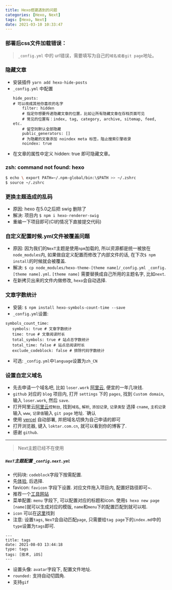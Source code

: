 ```yaml
---
title: Hexo搭建遇到的问题
categories: [Hexo, Next]
tags: [Hexo, Next]
date: 2021-03-10 10:33:47
---
```


### 部署后css文件加载错误：
>`_config.yml` 中的 url错误，需要填写为自己的`域名或者git page`地址。

### 隐藏文章
 - 安装插件 `yarn add hexo-hide-posts`
 - `_config.yml` 中配置 
    ```
    hide_posts:
    # 可以改成其他你喜欢的名字
        filter: hidden
        # 指定你想要传递隐藏文章的位置，比如让所有隐藏文章在存档页面可见
        # 常见的位置有：index, tag, category, archive, sitemap, feed, etc.
        # 留空则默认全部隐藏
        public_generators: []
        # 为隐藏的文章添加 noindex meta 标签，阻止搜索引擎收录
        noindex: true 
    ```
 - 在文章的属性中定义 hidden: true 即可隐藏文章。

### zsh: command not found: hexo 
``` *.sh
$ echo \ export PATH=~/.npm-global/bin:\$PATH >> ~/.zshrc
$ source ~/.zshrc
```
### 更换主题造成的乱码
 - 原因: hexo 在5.0之后把 swig 删除了
 - 解决: 项目内 `$ npm i hexo-renderer-swig`
 - 重编一下项目即可(CI的情况下直接提交代码)
<!-- more -->
### 自定义配置时候.yml文件被覆盖问题
 - 原因: 因为我们的`NexT`主题是使用`npm`加载的, 所以资源都是统一被放在`node_modules`内, 如果做自定义配置而修改了内部文件的话, 在下次`$ npm install`的时候就会被覆盖.
 - 解决: `$ cp node_modules/hexo-theme-[theme name]/_config.yml _config.[theme name].yml`. `[theme name]` 需要替换成自己所用的主题名字, 比如`next`.
 - 在新拷贝出来的文件内做修改, `hexo`会自动选择.
### 文章字数统计
 - 安装: `$ npm install hexo-symbols-count-time --save`
 - `_config.yml`设置:
 ```
symbols_count_time: 
    symbols: true # 文章字数统计  
    time: true # 文章阅读时长  
    total_symbols: true # 站点总字数统计  
    total_time: false # 站点总阅读时长  
    exclude_codeblock: false # 排除代码字数统计
 ```
 - 可选: `_config.yml`中`language`设置为`zh_CN`
### 设置自定义域名
 - 先去申请一个域名吧, 比如 `loser.work` [阿里云](https://wanwang.aliyun.com/?spm=5176.19720258.J_8058803260.55.c9a82c4aVT0pTf), 便宜的一年几块钱.
 - `github` 对应的 `blog` 项目内, 打开 `settings` 下的 `pages`, 找到 `Custom domain`, 输入 `loser.work`, 然后 `save`. 
 - 打开阿里云[阿里云](https://wanwang.aliyun.com/?spm=5176.19720258.J_8058803260.55.c9a82c4aVT0pTf)`控制台`, 找到`域名`, `解析`, `添加记录`, `记录类型` 选择 `cname`, `主机记录` 输入 `www`, `记录值`输入 `git page` 地址. `确认
 - 使用 [vercel](https://vercel.com/) 自动部署, 并把域名切换为自己申请的即可
 - 打开浏览器, 键入 `loktar.com.cn`, 就可以看到你的博客了.
 - 感谢 `github`. 
  
--- 
> Next主题已经不在使用
##### `NexT`主题配置 `_config.next.yml`
  - 代码块: `codeblock`字段下按需配置.
  - 先[体验](https://theme-next.js.org/highlight/), 后选择.
  - favicon: `favicon` 字段下设置. 对应文件拖入项目内, 配置好路径即可~.
  - 推荐一个[工具网站](https://realfavicongenerator.net)
  - 菜单配置: `menu` 字段下, 可以配置对应的标题和icon. 使用`$ hexo new page [name]`就可以生成对应的模版, `name`和`menu`下的配置匹配到就可以啦. 
  - `icon` 可以在[这里](https://fontawesome.com)找到
  - <bold>注意</bold>: 设置`tags`, `NexT`会自动匹配`page`, 只需要给`tag page`下的`index.md`中的`type`设置为`tags`即可.
```
---
title: tags
date: 2021-08-03 13:44:18
type: tags
tags: [技术, iOS]
---
```
 - 设置头像: `avatar`字段下, 配置文件地址. 
 - `rounded:` 支持自动切圆角.
 - 支持`gif`

    


    
 

